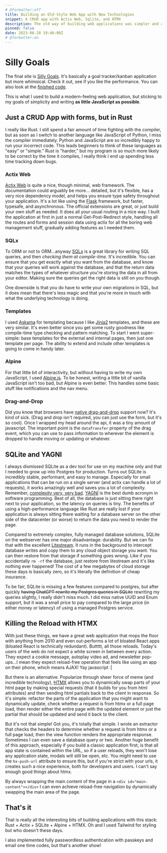 ```yaml
---
# @formatter:off
title: Building an Old-Style Web App with New Technologies
snippet: A CRUD app with Actix Web, Sqlite, and HTMX
description: The old way of building web applications was simpler and a better developer experience, so how can we avoid the dreaded full-page reload?
pinned: false
date: 2023-06-28 19:46:00Z
# @formatter:on
---
```


# Silly Goals

The final site is [Silly Goals](https://sillygoals.com). It's basically a goal
tracker/kanban application but more whimsical. Check it out, see if you like
the performance. You can also look at the [finished code](https://github.com/rickh94/silly-goals).

This is what I used to build a modern-feeling web application, but sticking to
my goals of simplicity and writing **as little JavaScript as possible**.

## Just a CRUD App with forms, but in Rust

I really like Rust. I still spend a fair amount of time fighting with the
compiler, but as soon as I switch to another language like JavaScript of Python,
I miss the compiler immediately. Python and JavaScript are so incredibly happy
to run your incorrect code. This leads beginners to think of these languages
as "easy" or "simple." Rust is "harder," but my program is so much more likely
to be correct by the time it compiles, I really think I end up spending less
time tracking down bugs.

### Actix Web

[Actix Web](https://actix.rs) is quite a nice, though minimal, web framework.
The documentation could arguably be more… detailed, but it's flexible, has
a very nice dependency model, and helps you ensure type safety throughout
your application. It's a lot like using the [Flask](https://flask.palletsprojects.com/)
framework, but faster, typesafe, and asynchronous. The official extensions are
great, or just build your own stuff as needed. It does all your usual routing
in a nice way. I built the application at first in just a normal
Get-Post-Redirect style, handling all the routes and forms and session data
using actix for all the boring web management stuff, gradually adding features
as I needed them.

### SQLx

To ORM or not to ORM…anyway [SQLx](https://lib.rs/sqlx) is a great library for
writing SQL queries, and then _checking them at compile-time_. It's incredible.
You can ensure that you get exactly what you want from the database, and know
that your queries will work against the database, and that the return data
matches the types of whatever structure you're storing the data in all from
your editor. Making sure the queries get the right data is still on you though.

One downside is that you do have to write your own migrations in SQL, but it
does mean that there's less magic and that you're more in touch with what the
underlying technology is doing.

### Templates

I used [Askama](https://djc.github.io/askama/) for templating because I like
[Jinja2](https://jinja.palletsprojects.com/) templates, and these are very
similar. It's even better since you get some rusty goodness like compile-time
type checking and pattern matching. To start I went super-simple: base templates
for the external and internal pages, then just one template per page. The 
ability to extend and include other templates is going to come in handy later.

### Alpine

For that little bit of interactivity, but without having to write my own 
JavaScript, I used [Alpine.js](https://alpinejs.dev/). To be honest, writing
a little bit of vanilla JavaScript isn't too bad, but Alpine is even better.
This handles some basic stuff like notifications and the nav menu. 


### Drag-and-Drop

Did you know that browsers have 
[native drag-and-drop](https://developer.mozilla.org/en-US/docs/Web/API/HTML_Drag_and_Drop_API) 
support now? It's kind of sick. (Drag and drop isn't required, you can just use
the form, but it's so cool). Once I wrapped my head around the api, it was
a tiny amount of javascript. The important point is the `dataTransfer` property
of the drag event, which you can use to pass information to wherever the element
is dropped to handle moving or updating or whatever. 


## SQLite and YAGNI

I always dismissed SQLite as a dev tool for use on my machine only and that
I needed to grow up into Postgres for production. Turns out SQLite is incredibly
stable, performant, and easy to manage. Especially for small applications that
can be run on a single server (and actix can handle a lot of requests), it works
amazingly well and saves you a lot of complexity. Remember, 
[complexity very, very bad](https://grubrain.dev). 
[YAGNI](https://en.wikipedia.org/wiki/You_aren%27t_gonna_need_it) is the best
dumb acronym in software programming. Best of all, the database is just sitting
there right next to your application, so the latency on queries is tiny. The 
benefits of using a high-performance language like Rust are really lost if your
application is always sitting there waiting for a database server on the other
side of the datacenter (or worse) to return the data you need to render the 
page.

Compared to extremely complex, fully managed database solutions, SQLite on the
webserver has one major disadvantage: durability. But we can fix that with the
excellent [Litestream](https://litestream.io/). It runs in the background to 
intercept database writes and copy them to any cloud object storage you want.
You can then restore from that storage if something goes wrong. Like if you 
accidentally `rm -rf` the database, just restore from litestream and it's like
nothing ever happened! The cost of a few megabytes of cloud storage these
days is basically zero, so it's literally the definition of cheap insurance.


To be fair, SQLite is missing a few features compared to postgres, but after
quickly ~~having ChatGPT rewrite my Postgres queries in SQLite~~ rewriting my 
queries slightly, I really didn't miss much. I did miss native UUID and Enum
support, but it was a small price to pay compared to the large price (in either
money or latency) of using a managed Postgres service.


## Killing the Reload with HTMX

With just these things, we have a great web application that mops the floor with
anything from 2010 and even out-performs a lot of bloated React apps (bloated React 
is technically redundant). Buttttt, all those reloads. Today's users of the web
do not expect a white screen in between every action. They expect a cookie message, 
autoplay video ad, and newsletter pop-ups…I mean they expect reload-free operation
that feels like using an app on their phone, which means AJAX! Yay javascript :|

But there is an alternative. Popularize through sheer force of meme (and incredible
technology), [HTMX](https://htmx.org/) allows you to dynamically swap parts of
your html page by making special requests (that it builds for you from html 
attributes) and then sending html partials back to the client in response. So
it's simple: refactor the parts of the application that you might want to 
dynamically update, check whether a request is from htmx or a full page load,
then render either the entire page with the updated element or just the
partial that should be updated and send it back to the client.

But it's not that simple! Got you, it's totally that simple. I wrote an 
extractor that checks the headers to determine whether a request is from htmx
or a full page load, then the view function renders the appropriate response.
Sometimes I can even save a database query or two. Another huge benefit of this
approach, especially if you build a classic application first, is that all
app state is contained within the URL, so if a user reloads, they won't lose 
any application state, modals will still be open, etc. You might need to use
the `hx-push-url` attribute to ensure this, but if you're strict with your urls,
it creates such a nice experience, both for developers and users. I can't say 
enough good things about htmx.

By always wrapping the main content of the page in a `<div id="main-content"></div>`
I can even achieve reload-free navigation by dynamically swapping the main area
of the page. 


## That's it

That is really all the interesting bits of building applications with this stack:
Rust + Actix + SQLite + Alpine + HTMX. Oh and I used Tailwind for styling but
who doesn't these days. 

I also implemented fully passwordless authentication with passkeys and email
one time codes, but that's another show!

